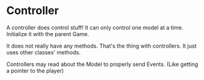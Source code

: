 
# Controller

A controller does control stuff! It can only control one model at a time. Initialize it with the parent Game.

It does not really have any methods. That's the thing with controllers. It just uses other classes' methods.

Controllers may read about the Model to properly send Events. (Like getting a pointer to the player)
